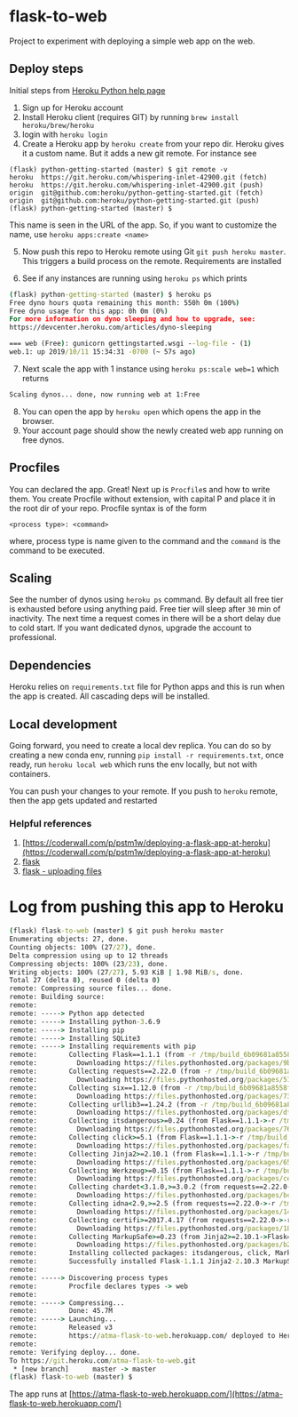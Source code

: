 # flask-to-web
Project to experiment with deploying a simple web app on the web.

## Deploy steps
Initial steps from [Heroku Python help page](https://devcenter.heroku.com/articles/getting-started-with-python)
1. Sign up for Heroku account
2. Install Heroku client (requires GIT) by running `brew install heroku/brew/heroku`
3. login with `heroku login`
4. Create a Heroku app by `heroku create` from your repo dir.
Heroku gives it a custom name. But it adds a new git remote. For instance see

```
(flask) python-getting-started (master) $ git remote -v
heroku	https://git.heroku.com/whispering-inlet-42900.git (fetch)
heroku	https://git.heroku.com/whispering-inlet-42900.git (push)
origin	git@github.com:heroku/python-getting-started.git (fetch)
origin	git@github.com:heroku/python-getting-started.git (push)
(flask) python-getting-started (master) $ 
```
This name is seen in the URL of the app. So, if you 
want to customize the name, use `heroku apps:create <name>`

5. Now push this repo to Heroku remote using Git `git push heroku master`. This triggers 
a build process on the remote. Requirements are installed

6. See if any instances are running using `heroku ps` which prints
```cmd
(flask) python-getting-started (master) $ heroku ps
Free dyno hours quota remaining this month: 550h 0m (100%)
Free dyno usage for this app: 0h 0m (0%)
For more information on dyno sleeping and how to upgrade, see:
https://devcenter.heroku.com/articles/dyno-sleeping

=== web (Free): gunicorn gettingstarted.wsgi --log-file - (1)
web.1: up 2019/10/11 15:34:31 -0700 (~ 57s ago)

```
7. Next scale the app with 1 instance using `heroku ps:scale web=1` which returns
```cmd
Scaling dynos... done, now running web at 1:Free
``` 
8. You can open the app by `heroku open` which opens the app in the browser.
9. Your account page should show the newly created web app running on free dynos.

## Procfiles
You can declared the app. Great! Next up is `Procfile`s and how to write them. You create
Procfile without extension, with capital P and place it in the root dir of your 
repo. Procfile syntax is of the form
```procfile
<process type>: <command>
```
where, process type is name given to the command and the `command`
is the command to be executed.

## Scaling
See the number of dynos using `heroku ps` command. By default all free tier is
exhausted before using anything paid. Free tier will sleep 
after `30` min of inactivity. The next time a request comes in
there will be a short delay due to cold start. If you want 
dedicated dynos, upgrade the account to professional.

## Dependencies
Heroku relies on `requirements.txt` file for Python apps and this is 
run when the app is created. All cascading deps will be
installed.

## Local development
Going forward, you need to create a local dev replica. You can do so by creating a new
conda env, running `pip install -r requirements.txt`, once ready, run `heroku local web`
which runs the env locally, but not with containers.

You can push your changes to your remote. If you push to `heroku` remote, then 
the app gets updated and restarted

### Helpful references
1. [https://coderwall.com/p/pstm1w/deploying-a-flask-app-at-heroku](https://coderwall.com/p/pstm1w/deploying-a-flask-app-at-heroku)
2. [flask](https://flask.palletsprojects.com/en/1.1.x/quickstart/)
3. [flask - uploading files](https://flask.palletsprojects.com/en/1.1.x/patterns/fileuploads/)

# Log from pushing this app to Heroku
```cmd
(flask) flask-to-web (master) $ git push heroku master
Enumerating objects: 27, done.
Counting objects: 100% (27/27), done.
Delta compression using up to 12 threads
Compressing objects: 100% (23/23), done.
Writing objects: 100% (27/27), 5.93 KiB | 1.98 MiB/s, done.
Total 27 (delta 8), reused 0 (delta 0)
remote: Compressing source files... done.
remote: Building source:
remote: 
remote: -----> Python app detected
remote: -----> Installing python-3.6.9
remote: -----> Installing pip
remote: -----> Installing SQLite3
remote: -----> Installing requirements with pip
remote:        Collecting Flask==1.1.1 (from -r /tmp/build_6b09681a8558fbd1f34aa4d3a84e35e6/requirements.txt (line 1))
remote:          Downloading https://files.pythonhosted.org/packages/9b/93/628509b8d5dc749656a9641f4caf13540e2cdec85276964ff8f43bbb1d3b/Flask-1.1.1-py2.py3-none-any.whl (94kB)
remote:        Collecting requests==2.22.0 (from -r /tmp/build_6b09681a8558fbd1f34aa4d3a84e35e6/requirements.txt (line 2))
remote:          Downloading https://files.pythonhosted.org/packages/51/bd/23c926cd341ea6b7dd0b2a00aba99ae0f828be89d72b2190f27c11d4b7fb/requests-2.22.0-py2.py3-none-any.whl (57kB)
remote:        Collecting six==1.12.0 (from -r /tmp/build_6b09681a8558fbd1f34aa4d3a84e35e6/requirements.txt (line 3))
remote:          Downloading https://files.pythonhosted.org/packages/73/fb/00a976f728d0d1fecfe898238ce23f502a721c0ac0ecfedb80e0d88c64e9/six-1.12.0-py2.py3-none-any.whl
remote:        Collecting urllib3==1.24.2 (from -r /tmp/build_6b09681a8558fbd1f34aa4d3a84e35e6/requirements.txt (line 4))
remote:          Downloading https://files.pythonhosted.org/packages/df/1c/59cca3abf96f991f2ec3131a4ffe72ae3d9ea1f5894abe8a9c5e3c77cfee/urllib3-1.24.2-py2.py3-none-any.whl (131kB)
remote:        Collecting itsdangerous>=0.24 (from Flask==1.1.1->-r /tmp/build_6b09681a8558fbd1f34aa4d3a84e35e6/requirements.txt (line 1))
remote:          Downloading https://files.pythonhosted.org/packages/76/ae/44b03b253d6fade317f32c24d100b3b35c2239807046a4c953c7b89fa49e/itsdangerous-1.1.0-py2.py3-none-any.whl
remote:        Collecting click>=5.1 (from Flask==1.1.1->-r /tmp/build_6b09681a8558fbd1f34aa4d3a84e35e6/requirements.txt (line 1)
remote:          Downloading https://files.pythonhosted.org/packages/fa/37/45185cb5abbc30d7257104c434fe0b07e5a195a6847506c074527aa599ec/Click-7.0-py2.py3-none-any.whl (81kB)
remote:        Collecting Jinja2>=2.10.1 (from Flask==1.1.1->-r /tmp/build_6b09681a8558fbd1f34aa4d3a84e35e6/requirements.txt (line 1))
remote:          Downloading https://files.pythonhosted.org/packages/65/e0/eb35e762802015cab1ccee04e8a277b03f1d8e53da3ec3106882ec42558b/Jinja2-2.10.3-py2.py3-none-any.whl (125kB)
remote:        Collecting Werkzeug>=0.15 (from Flask==1.1.1->-r /tmp/build_6b09681a8558fbd1f34aa4d3a84e35e6/requirements.txt (line 1))
remote:          Downloading https://files.pythonhosted.org/packages/ce/42/3aeda98f96e85fd26180534d36570e4d18108d62ae36f87694b476b83d6f/Werkzeug-0.16.0-py2.py3-none-any.whl (327kB)
remote:        Collecting chardet<3.1.0,>=3.0.2 (from requests==2.22.0->-r /tmp/build_6b09681a8558fbd1f34aa4d3a84e35e6/requirements.txt (line 2))
remote:          Downloading https://files.pythonhosted.org/packages/bc/a9/01ffebfb562e4274b6487b4bb1ddec7ca55ec7510b22e4c51f14098443b8/chardet-3.0.4-py2.py3-none-any.whl (133kB)
remote:        Collecting idna<2.9,>=2.5 (from requests==2.22.0->-r /tmp/build_6b09681a8558fbd1f34aa4d3a84e35e6/requirements.txt (line 2))
remote:          Downloading https://files.pythonhosted.org/packages/14/2c/cd551d81dbe15200be1cf41cd03869a46fe7226e7450af7a6545bfc474c9/idna-2.8-py2.py3-none-any.whl (58kB)
remote:        Collecting certifi>=2017.4.17 (from requests==2.22.0->-r /tmp/build_6b09681a8558fbd1f34aa4d3a84e35e6/requirements.txt (line 2))
remote:          Downloading https://files.pythonhosted.org/packages/18/b0/8146a4f8dd402f60744fa380bc73ca47303cccf8b9190fd16a827281eac2/certifi-2019.9.11-py2.py3-none-any.whl (154kB)
remote:        Collecting MarkupSafe>=0.23 (from Jinja2>=2.10.1->Flask==1.1.1->-r /tmp/build_6b09681a8558fbd1f34aa4d3a84e35e6/requirements.txt (line 1))
remote:          Downloading https://files.pythonhosted.org/packages/b2/5f/23e0023be6bb885d00ffbefad2942bc51a620328ee910f64abe5a8d18dd1/MarkupSafe-1.1.1-cp36-cp36m-manylinux1_x86_64.whl
remote:        Installing collected packages: itsdangerous, click, MarkupSafe, Jinja2, Werkzeug, Flask, urllib3, chardet, idna, certifi, requests, six
remote:        Successfully installed Flask-1.1.1 Jinja2-2.10.3 MarkupSafe-1.1.1 Werkzeug-0.16.0 certifi-2019.9.11 chardet-3.0.4 click-7.0 idna-2.8 itsdangerous-1.1.0 requests-2.22.0 six-1.12.0 urllib3-1.24.2
remote: 
remote: -----> Discovering process types
remote:        Procfile declares types -> web
remote: 
remote: -----> Compressing...
remote:        Done: 45.7M
remote: -----> Launching...
remote:        Released v3
remote:        https://atma-flask-to-web.herokuapp.com/ deployed to Heroku
remote: 
remote: Verifying deploy... done.
To https://git.heroku.com/atma-flask-to-web.git
 * [new branch]      master -> master
(flask) flask-to-web (master) $ 
```
The app runs at [https://atma-flask-to-web.herokuapp.com/](https://atma-flask-to-web.herokuapp.com/)